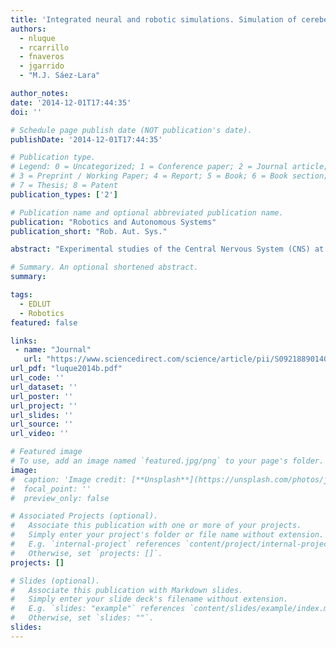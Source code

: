 ```yaml
---
title: 'Integrated neural and robotic simulations. Simulation of cerebellar neurobiological substrate for an object-oriented dynamic model abstraction process'
authors:
  - nluque
  - rcarrillo
  - fnaveros
  - jgarrido
  - "M.J. Sáez-Lara"

author_notes:
date: '2014-12-01T17:44:35'
doi: ''

# Schedule page publish date (NOT publication's date).
publishDate: '2014-12-01T17:44:35'

# Publication type.
# Legend: 0 = Uncategorized; 1 = Conference paper; 2 = Journal article;
# 3 = Preprint / Working Paper; 4 = Report; 5 = Book; 6 = Book section;
# 7 = Thesis; 8 = Patent
publication_types: ['2']

# Publication name and optional abbreviated publication name.
publication: "Robotics and Autonomous Systems"
publication_short: "Rob. Aut. Sys."

abstract: "Experimental studies of the Central Nervous System (CNS) at multiple organization levels aim at understanding how information is represented and processed by the brain’s neurobiological substrate. The information processed within different neural subsystems is neurocomputed using distributed and dynamic patterns of neural activity. These emerging patterns can be hardly understood by merely taking into account individual cell activities. Studying how these patterns are elicited in the CNS under specific behavioral tasks has become a groundbreaking research topic in system neuroscience. This methodology of synthetic behavioral experimentation is also motivated by the concept of embodied neuroscience, according to which the primary goal of the CNS is to solve/facilitate the body–environment interaction. With the aim to bridge the gap between system neuroscience and biological control, this paper presents how the CNS neural structures can be connected/integrated within a body agent; in particular, an efficient neural simulator based on EDLUT (Ros et al., 2006) has been integrated within a simulated robotic environment to facilitate the implementation of object manipulating closed loop experiments (action–perception loop). This kind of experiment allows the study of the neural abstraction process of dynamic models that occurs within our neural structures when manipulating objects. The neural simulator, communication interfaces, and a robot platform have been efficiently integrated enabling real time simulations. The cerebellum is thought to play a crucial role in human-body interaction with a primary function related to motor control which makes it the perfect candidate to start building an embodied nervous system as illustrated in the simulations performed in this work."

# Summary. An optional shortened abstract.
summary:

tags:
  - EDLUT
  - Robotics
featured: false

links:
 - name: "Journal"
   url: "https://www.sciencedirect.com/science/article/pii/S0921889014001523"
url_pdf: "luque2014b.pdf"
url_code: ''
url_dataset: ''
url_poster: ''
url_project: ''
url_slides: ''
url_source: ''
url_video: ''

# Featured image
# To use, add an image named `featured.jpg/png` to your page's folder.
image:
#  caption: 'Image credit: [**Unsplash**](https://unsplash.com/photos/jdD8gXaTZsc)'
#  focal_point: ''
#  preview_only: false

# Associated Projects (optional).
#   Associate this publication with one or more of your projects.
#   Simply enter your project's folder or file name without extension.
#   E.g. `internal-project` references `content/project/internal-project/index.md`.
#   Otherwise, set `projects: []`.
projects: []

# Slides (optional).
#   Associate this publication with Markdown slides.
#   Simply enter your slide deck's filename without extension.
#   E.g. `slides: "example"` references `content/slides/example/index.md`.
#   Otherwise, set `slides: ""`.
slides:
---
```

